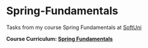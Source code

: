 # Spring-Fundamentals
Tasks from my course Spring Fundamentals at <a href="https://softuni.bg/">SoftUni</a> 

<b> Course Curriculum: <a href="https://softuni.bg/trainings/4843/spring-fundamentals-january-2025">Spring Fundamentals</a> </b>
